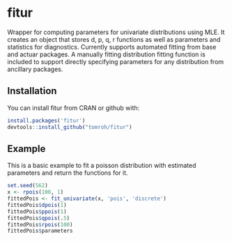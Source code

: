 # fitur

Wrapper for computing parameters for univariate distributions using MLE. It creates an object that stores d, p, q, r functions as well as parameters and statistics for diagnostics. Currently supports automated fitting from base and actuar packages. A manually fitting distribution fitting function is included to support directly specifying parameters for any distribution from ancillary packages.

## Installation

You can install fitur from CRAN or github with:

```R
install.packages('fitur')
devtools::install_github("tomroh/fitur")
```

## Example

This is a basic example to fit a poisson distribution with estimated parameters and return the functions for it.

```R
set.seed(562)
x <- rpois(100, 1)
fittedPois <- fit_univariate(x, 'pois', 'discrete')
fittedPois$dpois(1)
fittedPois$ppois(1)
fittedPois$qpois(.5)
fittedPois$rpois(100)
fittedPois$parameters
```
